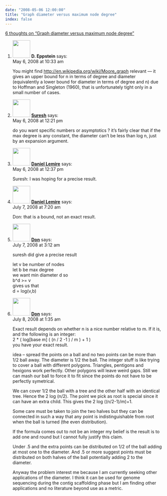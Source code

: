 ```yaml
---
date: "2008-05-06 12:00:00"
title: "Graph diameter versus maximum node degree"
index: false
---
```


[6 thoughts on &ldquo;Graph diameter versus maximum node degree&rdquo;](/lemire/blog/2008/05-06-graph-diameter-versus-maximum-node-degree)

<ol class="comment-list">
<li id="comment-49901" class="comment even thread-even depth-1">
<div class="comment-author vcard">
<img alt src="https://secure.gravatar.com/avatar/1dc1fdd9d8acd4c9118bd0fc85c1c208?s=56&#038;d=mm&#038;r=g" srcset="https://secure.gravatar.com/avatar/1dc1fdd9d8acd4c9118bd0fc85c1c208?s=112&#038;d=mm&#038;r=g 2x" class="avatar avatar-56 photo" height="56" width="56" decoding="async" /> <b class="fn">D. Eppstein</b> <span class="says">says:</span> </div>
<div class="comment-metadata"><time datetime="2008-05-06T10:33:48+00:00">May 6, 2008 at 10:33 am</time></a> </div>
<div class="comment-content">
<p>You might find <a href="https://en.wikipedia.org/wiki/Moore_graph" rel="nofollow ugc">http://en.wikipedia.org/wiki/Moore_graph</a> relevant &#8212; it gives an upper bound for n in terms of degree and diameter (equivalently a lower bound for diameter in terms of degree and n) due to Hoffman and Singleton (1960), that is unfortunately tight only in a small number of cases.</p>
</div>
</li>
<li id="comment-49902" class="comment odd alt thread-odd thread-alt depth-1">
<div class="comment-author vcard">
<img alt src="https://secure.gravatar.com/avatar/6537c0a681d22d4a3f7bf4ce7d209a0f?s=56&#038;d=mm&#038;r=g" srcset="https://secure.gravatar.com/avatar/6537c0a681d22d4a3f7bf4ce7d209a0f?s=112&#038;d=mm&#038;r=g 2x" class="avatar avatar-56 photo" height="56" width="56" decoding="async" /> <b class="fn"><a href="http://blog.geomblog.org/" class="url" rel="ugc external nofollow">Suresh</a></b> <span class="says">says:</span> </div>
<div class="comment-metadata"><time datetime="2008-05-06T12:21:41+00:00">May 6, 2008 at 12:21 pm</time></a> </div>
<div class="comment-content">
<p>do you want specific numbers or asymptotics ? it&rsquo;s fairly clear that if the max degree is any constant, the diameter can&rsquo;t be less than log n, just by an expansion argument.</p>
</div>
</li>
<li id="comment-49903" class="comment even thread-even depth-1">
<div class="comment-author vcard">
<img alt src="https://secure.gravatar.com/avatar/6518c23aacab4c42dd2c5b9b57b79fb5?s=56&#038;d=mm&#038;r=g" srcset="https://secure.gravatar.com/avatar/6518c23aacab4c42dd2c5b9b57b79fb5?s=112&#038;d=mm&#038;r=g 2x" class="avatar avatar-56 photo" height="56" width="56" loading="lazy" decoding="async" /> <b class="fn"><a href="https://lemire.me/blog/" class="url" rel="ugc">Daniel Lemire</a></b> <span class="says">says:</span> </div>
<div class="comment-metadata"><time datetime="2008-05-06T12:37:43+00:00">May 6, 2008 at 12:37 pm</time></a> </div>
<div class="comment-content">
<p>Suresh: I was hoping for a precise result.</p>
</div>
</li>
<li id="comment-49999" class="comment odd alt thread-odd thread-alt depth-1">
<div class="comment-author vcard">
<img alt src="https://secure.gravatar.com/avatar/6518c23aacab4c42dd2c5b9b57b79fb5?s=56&#038;d=mm&#038;r=g" srcset="https://secure.gravatar.com/avatar/6518c23aacab4c42dd2c5b9b57b79fb5?s=112&#038;d=mm&#038;r=g 2x" class="avatar avatar-56 photo" height="56" width="56" loading="lazy" decoding="async" /> <b class="fn"><a href="https://lemire.me/blog/" class="url" rel="ugc">Daniel Lemire</a></b> <span class="says">says:</span> </div>
<div class="comment-metadata"><time datetime="2008-07-07T07:20:03+00:00">July 7, 2008 at 7:20 am</time></a> </div>
<div class="comment-content">
<p>Don: that is a bound, not an exact result.</p>
</div>
</li>
<li id="comment-49998" class="comment even thread-even depth-1">
<div class="comment-author vcard">
<img alt src="https://secure.gravatar.com/avatar/2318ca8f7d83b3ad09c180f078aa050c?s=56&#038;d=mm&#038;r=g" srcset="https://secure.gravatar.com/avatar/2318ca8f7d83b3ad09c180f078aa050c?s=112&#038;d=mm&#038;r=g 2x" class="avatar avatar-56 photo" height="56" width="56" loading="lazy" decoding="async" /> <b class="fn"><a href="http://dyessick.com" class="url" rel="ugc external nofollow">Don</a></b> <span class="says">says:</span> </div>
<div class="comment-metadata"><time datetime="2008-07-07T03:12:03+00:00">July 7, 2008 at 3:12 am</time></a> </div>
<div class="comment-content">
<p>suresh did give a precise result</p>
<p>let v be number of nodes<br/>
let b be max degree<br/>
we want min diameter d so<br/>
b^d &gt;= v<br/>
gives us that<br/>
d = log(v,b)</p>
</div>
</li>
<li id="comment-50003" class="comment odd alt thread-odd thread-alt depth-1">
<div class="comment-author vcard">
<img alt src="https://secure.gravatar.com/avatar/2318ca8f7d83b3ad09c180f078aa050c?s=56&#038;d=mm&#038;r=g" srcset="https://secure.gravatar.com/avatar/2318ca8f7d83b3ad09c180f078aa050c?s=112&#038;d=mm&#038;r=g 2x" class="avatar avatar-56 photo" height="56" width="56" loading="lazy" decoding="async" /> <b class="fn"><a href="http://dyessick.com" class="url" rel="ugc external nofollow">Don</a></b> <span class="says">says:</span> </div>
<div class="comment-metadata"><time datetime="2008-07-08T01:35:40+00:00">July 8, 2008 at 1:35 am</time></a> </div>
<div class="comment-content">
<p>Exact result depends on whether n is a nice number relative to m. If it is, and the following is an integer:<br/>
2 * ( log[base m] ( (n / 2 -1 ) / m ) + 1 )<br/>
you have your exact result. </p>
<p>idea &#8211; spread the points on a ball and no two points can be more than 1/2 ball away. The diameter is 1/2 the ball. The integer stuff is like trying to cover a ball with different polygons. Triangles, pentigons and hexigons work perfectly. Other polygons will leave weird gaps. Still we can mash our ball to force it to fit since the points do not have to be perfectly symetrical.</p>
<p>We can cover 1/2 the ball with a tree and the other half with an identical tree. Hence the 2 log (n/2). The point we pick as root is special since it can have an extra child. This gives the 2 log ((n/2-1)/m)+1. </p>
<p>Some care must be taken to join the two halves but they can be connected in such a way that any point is indistinguishable from root when the ball is turned (the even distribution). </p>
<p>If the formula comes out to not be an integer my belief is the result is to add one and round but I cannot fully justify this claim. </p>
<p>Under .5 and the extra points can be distributed on 1/2 of the ball adding at most one to the diameter. And .5 or more suggest points must be distributed on both halves of the ball potentially adding 2 to the diameter.</p>
<p>Anyway the problem interest me because I am currently seeking other applications of the diameter. I think it can be used for genome sequencing during the contig scaffolding phase but I am finding other applications and no literature beyond use as a metric.</p>
</div>
</li>
</ol>
